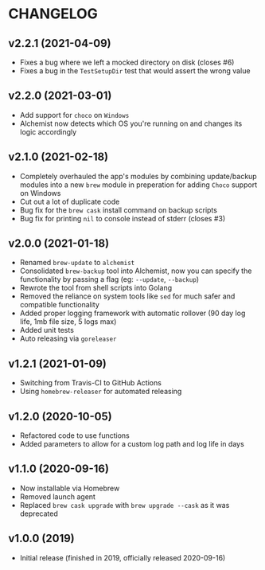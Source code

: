 # CHANGELOG

## v2.2.1 (2021-04-09)

* Fixes a bug where we left a mocked directory on disk (closes #6)
* Fixes a bug in the `TestSetupDir` test that would assert the wrong value

## v2.2.0 (2021-03-01)

* Add support for `choco` on `Windows`
* Alchemist now detects which OS you're running on and changes its logic accordingly

## v2.1.0 (2021-02-18)

* Completely overhauled the app's modules by combining update/backup modules into a new `brew` module in preperation for adding `Choco` support on Windows
* Cut out a lot of duplicate code
* Bug fix for the `brew cask` install command on backup scripts
* Bug fix for printing `nil` to console instead of stderr (closes #3)

## v2.0.0 (2021-01-18)

* Renamed `brew-update` to `alchemist`
* Consolidated `brew-backup` tool into Alchemist, now you can specify the functionality by passing a flag (eg: `--update`, `--backup`)
* Rewrote the tool from shell scripts into Golang
* Removed the reliance on system tools like `sed` for much safer and compatible functionality
* Added proper logging framework with automatic rollover (90 day log life, 1mb file size, 5 logs max)
* Added unit tests
* Auto releasing via `goreleaser`

## v1.2.1 (2021-01-09)

* Switching from Travis-CI to GitHub Actions
* Using `homebrew-releaser` for automated releasing

## v1.2.0 (2020-10-05)

* Refactored code to use functions
* Added parameters to allow for a custom log path and log life in days

## v1.1.0 (2020-09-16)

* Now installable via Homebrew
* Removed launch agent
* Replaced `brew cask upgrade` with `brew upgrade --cask` as it was deprecated

## v1.0.0 (2019)

* Initial release (finished in 2019, officially released 2020-09-16)
